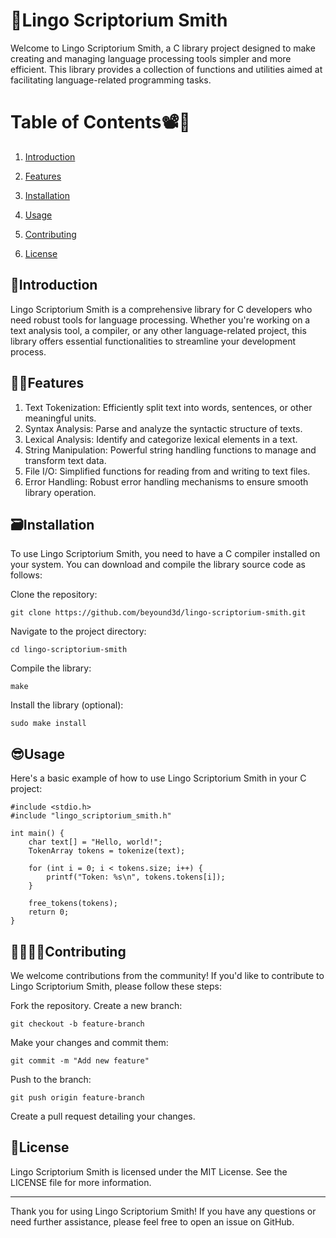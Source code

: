 # 🥸Lingo Scriptorium Smith
Welcome to Lingo Scriptorium Smith, a C library project designed to make creating and managing language processing tools simpler and more efficient. This library provides a collection of functions and utilities aimed at facilitating language-related programming tasks.

# Table of Contents📽📜
1. [Introduction](##🛬Introduction)
2. [Features](##Features)
3. [Installation](https://github.com/beyound3d/lingo-Scriptorium-Smith?tab=readme-ov-file#%EF%B8%8Finstallation)
4. [Usage](https://github.com/beyound3d/lingo-Scriptorium-Smith?tab=readme-ov-file#usage)
    
5. [Contributing](##Contributing)
6. [License](##License)
   
## 🛬Introduction
Lingo Scriptorium Smith is a comprehensive library for C developers who need robust tools for language processing. Whether you're working on a text analysis tool, a compiler, or any other language-related project, this library offers essential functionalities to streamline your development process.

## 👩🏻Features
1. Text Tokenization: Efficiently split text into words, sentences, or other meaningful units.
2. Syntax Analysis: Parse and analyze the syntactic structure of texts.
3. Lexical Analysis: Identify and categorize lexical elements in a text.
4. String Manipulation: Powerful string handling functions to manage and transform text data.
5. File I/O: Simplified functions for reading from and writing to text files.
6. Error Handling: Robust error handling mechanisms to ensure smooth library operation.
   
## 🗃️Installation
To use Lingo Scriptorium Smith, you need to have a C compiler installed on your system. You can download and compile the library source code as follows:

Clone the repository:
```
git clone https://github.com/beyound3d/lingo-scriptorium-smith.git
```


Navigate to the project directory:
```
cd lingo-scriptorium-smith
```

Compile the library:

```
make
```


Install the library (optional):
```
sudo make install
```

## 😎Usage
Here's a basic example of how to use Lingo Scriptorium Smith in your C project:

```
#include <stdio.h>
#include "lingo_scriptorium_smith.h"

int main() {
    char text[] = "Hello, world!";
    TokenArray tokens = tokenize(text);
    
    for (int i = 0; i < tokens.size; i++) {
        printf("Token: %s\n", tokens.tokens[i]);
    }
    
    free_tokens(tokens);
    return 0;
}
```

## 🫱🏽‍🫲🏻Contributing
We welcome contributions from the community! If you'd like to contribute to Lingo Scriptorium Smith, please follow these steps:

Fork the repository.
Create a new branch:
```
git checkout -b feature-branch
```

Make your changes and commit them:
```
git commit -m "Add new feature"
```

Push to the branch:
```
git push origin feature-branch
```

Create a pull request detailing your changes.

## 📑License
Lingo Scriptorium Smith is licensed under the MIT License. See the LICENSE file for more information.
<hr>

Thank you for using Lingo Scriptorium Smith! If you have any questions or need further assistance, please feel free to open an issue on GitHub.

